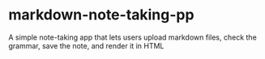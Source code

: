 # markdown-note-taking-pp
A simple note-taking app that lets users upload markdown files, check the grammar, save the note, and render it in HTML
